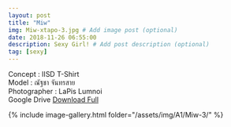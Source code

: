 ```yaml
---
layout: post
title: "Miw"
img: Miw-xtapo-3.jpg # Add image post (optional)
date: 2018-11-26 06:55:00
description: Sexy Girl! # Add post description (optional)
tag: [sexy]
---
```

Concept : IISD T-Shirt  
Model : ณัฐชา จันทรสาย  
Photographer : LaPis Lumnoi  
Google Drive [Download Full](http://gestyy.com/e0Ktfa)    


{% include image-gallery.html folder="/assets/img/A1/Miw-3/" %}
